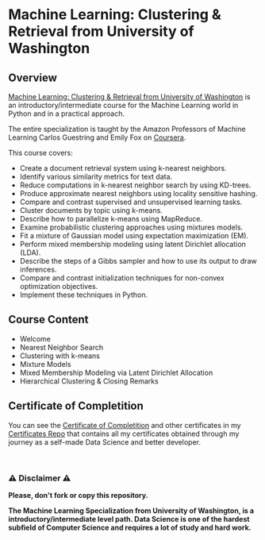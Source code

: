 # Machine Learning: Clustering & Retrieval from University of Washington

## Overview
[Machine Learning: Clustering & Retrieval from University of Washington](https://www.coursera.org/learn/ml-clustering-and-retrieval) is an introductory/intermediate course for the Machine Learning world in Python and in a practical approach.

The entire specialization is taught by the Amazon Professors of Machine Learning Carlos Guestring and Emily Fox on [Coursera](https://www.coursera.org).

This course covers:

- Create a document retrieval system using k-nearest neighbors.
- Identify various similarity metrics for text data.
- Reduce computations in k-nearest neighbor search by using KD-trees.
- Produce approximate nearest neighbors using locality sensitive hashing.
- Compare and contrast supervised and unsupervised learning tasks.
- Cluster documents by topic using k-means.
- Describe how to parallelize k-means using MapReduce.
- Examine probabilistic clustering approaches using mixtures models.
- Fit a mixture of Gaussian model using expectation maximization (EM).
- Perform mixed membership modeling using latent Dirichlet allocation (LDA).
- Describe the steps of a Gibbs sampler and how to use its output to draw inferences.
- Compare and contrast initialization techniques for non-convex optimization objectives.
- Implement these techniques in Python.

## Course Content

- Welcome
- Nearest Neighbor Search
- Clustering with k-means
- Mixture Models
- Mixed Membership Modeling via Latent Dirichlet Allocation
- Hierarchical Clustering & Closing Remarks

## Certificate of Completition
You can see the [Certificate of Completition](https://github.com/AlessandroCorradini/Certificates/blob/master/Coursera%20-%20Machine%20Learning%20Clustering%20and%20Retrieval%20Certificate%20-%20University%20of%20Washington.pdf) and other certificates in my [Certificates Repo](https://github.com/AlessandroCorradini/Certificates) that contains all my certificates obtained through my journey as a self-made Data Science and better developer.

<br/>

### ⚠️ Disclaimer ⚠️
**Please, don't fork or copy this repository.**

**The Machine Learning Specialization from University of Washington, is a introductory/intermediate level path. Data Science is one of the hardest subfield of Computer Science and requires a lot of study and hard work.**